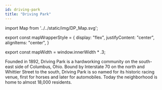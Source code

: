 ```yaml
---
id: driving-park
title: "Driving Park"
---
```


import Map from '../../static/img/DP_Map.svg';

export const mapWrapperStyle = {
 display: "flex",
 justifyContent: "center",
 alignItems: "center",
}

export const mapWidth = window.innerWidth * .3;

<div style={mapWrapperStyle}>
 <Map width={mapWidth}/>
</div>

Founded in 1892, Driving Park is a hardworking community on the south-east side of Columbus, Ohio. Bound by Interstate 70 on the north and Whittier Street to the south, Driving Park is so named for its historic racing venue, first for horses and later for automobiles. Today the neighborhood is home to almost 18,000 residents.
